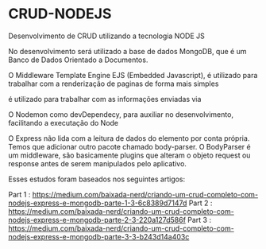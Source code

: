 # CRUD-NODEJS

Desenvolvimento de CRUD utilizando a tecnologia NODE JS

No desenvolvimento será utilizado a base de dados MongoDB, que é um Banco de Dados Orientado a Documentos.

O Middleware Template Engine EJS (Embedded Javascript), é utilizado para trabalhar com a renderização de paginas de forma mais simples

é utilizado para trabalhar com as informações enviadas via <form>
  
O Nodemon como devDependecy, para auxiliar no desenvolvimento, facilitando a executação do Node

O Express não lida com a leitura de dados do elemento <form> por conta própria. Temos que adicionar outro pacote chamado body-parser. O BodyParser é um middleware, são basicamente plugins que alteram o objeto request ou response antes de serem manipulados pelo aplicativo.
  
Esses estudos foram baseados nos seguintes artigos:

Part 1 : https://medium.com/baixada-nerd/criando-um-crud-completo-com-nodejs-express-e-mongodb-parte-1-3-6c8389d7147d
Part 2 : https://medium.com/baixada-nerd/criando-um-crud-completo-com-nodejs-express-e-mongodb-parte-2-3-220a127d586f
Part 3 : https://medium.com/baixada-nerd/criando-um-crud-completo-com-nodejs-express-e-mongodb-parte-3-3-b243d14a403c


